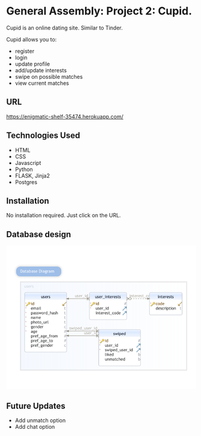 # General Assembly: Project 2: Cupid.
Cupid is an online dating site. Similar to Tinder. 

Cupid allows you to:
- register
- login
- update profile
- add/update interests
- swipe on possible matches
- view current matches

## URL
https://enigmatic-shelf-35474.herokuapp.com/

## Technologies Used
- HTML
- CSS
- Javascript
- Python
- FLASK, Jinja2
- Postgres

## Installation
No installation required. Just click on the URL.

## Database design
![Cupid Database Diagram](database_diagram.png)

## Future Updates
- Add unmatch option
- Add chat option